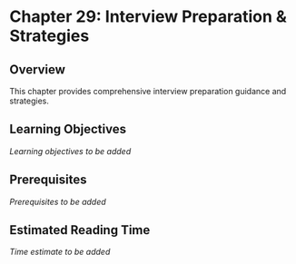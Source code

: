 # Chapter 29: Interview Preparation & Strategies

## Overview

This chapter provides comprehensive interview preparation guidance and strategies.

## Learning Objectives

*Learning objectives to be added*

## Prerequisites

*Prerequisites to be added*

## Estimated Reading Time

*Time estimate to be added*
